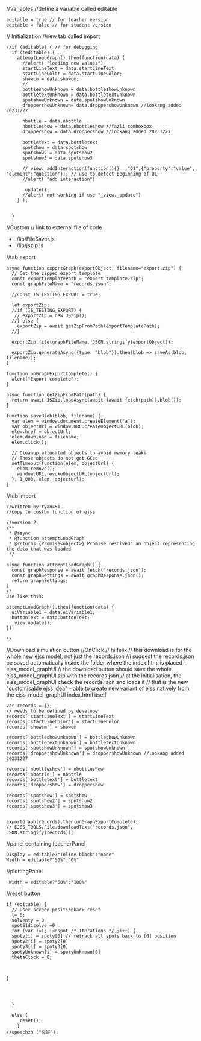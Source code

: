 //Variables
//define a variable called editable
```
editable = true // for teacher version
editable = false // for student version
```

// Initialization
//new tab called import
```
//if (editable) { // for debugging
  if (!editable) {
    attemptLoadGraph().then(function(data) {
      //alert( "loading new values")
      startLineText = data.startLineText
      startLineColor = data.startLineColor;
      showcm = data.showcm;
      //
      bottleshowUnknown = data.bottleshowUnknown
      bottletextUnknown = data.bottletextUnknown
      spotshowUnknown = data.spotshowUnknown
      droppershowUnknown= data.droppershowUnknown //lookang added 20231227
      
      nbottle = data.nbottle
      nbottleshow = data.nbottleshow //fazli comboxbox
      droppershow = data.droppershow //lookang added 20231227
      
      bottletext = data.bottletext
      spotshow = data.spotshow
      spotshow2 = data.spotshow2
      spotshow3 = data.spotshow3
      
      //_view._addInteraction(function(){}  ,"Q1",{"property":"value", "element":"question"}); // use to detect beginning of Q1
      //alert( "add interaction")
      
      _update();
      //alert( not working if use "_view._update")
    } );


  }
```


//Custom
// link to external file of code
-   ./lib/FileSaver.js 
-   ./lib/jszip.js 

//tab export
```
async function exportGraph(exportObject, filename="export.zip") {
  // Get the zipped export template
  const exportTemplatePath = "export-template.zip";
  const graphFileName = "records.json";

  //const IS_TESTING_EXPORT = true;

  let exportZip;
  //if (IS_TESTING_EXPORT) {
   // exportZip = new JSZip();
  //} else {
    exportZip = await getZipFromPath(exportTemplatePath);
  //}

  exportZip.file(graphFileName, JSON.stringify(exportObject));

  exportZip.generateAsync({type: "blob"}).then(blob => saveAs(blob, filename));
}

function onGraphExportComplete() {
  alert("Export complete");
}

async function getZipFromPath(path) {
  return await JSZip.loadAsync(await (await fetch(path)).blob());
}

function saveBlob(blob, filename) {
  var elem = window.document.createElement("a");
  var objectUrl = window.URL.createObjectURL(blob);
  elem.href = objectUrl;
  elem.download = filename;
  elem.click();
  
  // Cleanup allocated objects to avoid memory leaks
  // These objects do not get GCed
  setTimeout(function(elem, objectUrl) {
    elem.remove();
    window.URL.revokeObjectURL(objectUrl);
  }, 1_000, elem, objectUrl);
}
```

//tab import
```
//written by ryan451
//copy to custom function of ejss

//version 2
/**
 * @async
 * @function attemptLoadGraph
 * @returns {Promise<object>} Promise resolved: an object representing the data that was loaded
 */

async function attemptLoadGraph() {
  const graphResponse = await fetch("records.json");
  const graphSettings = await graphResponse.json();
  return graphSettings;
}
/*
Use like this:

attemptLoadGraph().then(function(data) {
  uiVariable1 = data.uiVariable1;
  buttonText = data.buttonText;
  _view.update();
});

*/
```

//Download simulation button
//OnClick
// hi felix
// this download is for the whole new ejss model, not just the records.json
//i suggest the records.json be saved automatically inside the folder where the index.html is placed - ejss_model_graphUI
// the download button should save the whole ejss_model_graphUI.zip with the records.json
// at the initialisation, the ejss_model_graphUI check the records.json and loads it
// that is the new "customisable ejss idea" - able to create new variant of ejss natively from the ejss_model_graphUI index.html itself

```
var records = {};
// needs to be defined by developer
records['startLineText'] = startLineText
records['startLineColor'] = startLineColor
records['showcm'] = showcm

records['bottleshowUnknown'] = bottleshowUnknown
records['bottletextUnknown'] = bottletextUnknown
records['spotshowUnknown'] = spotshowUnknown
records['droppershowUnknown'] = droppershowUnknown //lookang added 20231227

records['nbottleshow'] = nbottleshow
records['nbottle'] = nbottle
records['bottletext'] = bottletext
records['droppershow'] = droppershow

records['spotshow'] = spotshow
records['spotshow2'] = spotshow2
records['spotshow3'] = spotshow3


exportGraph(records).then(onGraphExportComplete);
// EJSS_TOOLS.File.downloadText("records.json", JSON.stringify(records));
  ```

//panel containing teacherPanel
```
Display = editable?"inline-block":"none"
Width = editable?"50%":"0%"
```

//plottingPanel

```
 Width = editable?"50%":"100%"
```

//reset button
```
if (editable) {
  // user screen positionback reset
  t= 0;
  solventy = 0
  spotS1disolve =0
  for (var i=1; i<nspot /* Iterations */ ;i++) {
  spoty[i] = spoty[0] // retrack all spots back to [0] position
  spoty2[i] = spoty2[0]
  spoty3[i] = spoty3[0]
  spotyUnknown[i] = spotyUnknown[0]
  thetaClock = 0;
  
  
  
}

  
  
  
  }
  
  else {
    _reset();
    }
//speechzh ("你好");
```
